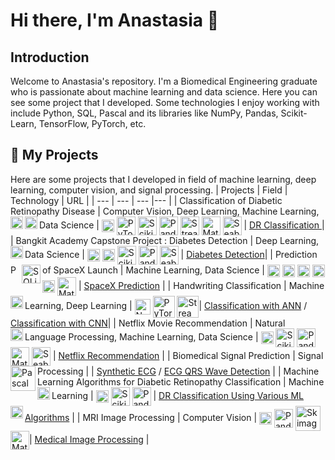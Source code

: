 # Hi there, I'm Anastasia 👋
## Introduction
Welcome to Anastasia's repository. I'm a Biomedical Engineering graduate who is passionate about machine learning and data science. Here you can see some project that I developed. Some technologies I enjoy working with include Python, SQL, Pascal and its libraries like NumPy, Pandas, Scikit-Learn, TensorFlow, PyTorch, etc.

## 💾 My Projects
Here are some projects that I developed in field of machine learning, deep learning, computer vision, and signal processing.
| Projects | Field | Technology | URL |
| --- | --- | --- |--- |
| Classification of Diabetic Retinopathy Disease | Computer Vision, Deep Learning, Machine Learning, Data Science  | <a href="https://www.python.org/"><img align="left"  title="Python" width="20px" src="https://logos-download.com/wp-content/uploads/2016/10/Python_logo_icon.png" /></a> <a href="https://numpy.org/"><img align="center" title="Numpy" width="20px" src="https://rphabet.github.io/assets/images/Numpy/logo.png" /></a> <a href="https://opencv.org/"><img align="left" title="OpenCV" width="20px" src="https://th.bing.com/th/id/R.da5ab872af4610425c5a681b5dd1c458?rik=UaHv25tJAV1Bog&riu=http%3a%2f%2f1.bp.blogspot.com%2f-yvrV6MUueGg%2fToICp0YIDPI%2fAAAAAAAAADg%2fYKNtJPfx-H8%2fs1600%2fOpenCV_Logo.png&ehk=qbKwyu5BFLdlvj0qQ84IE6IllgZFdLonJsmCYO%2fY%2f%2fU%3d&risl=&pid=ImgRaw&r=0" /></a> <a href="https://pytorch.org/"><img align="center" title="PyTorch" width="30px" src="https://raw.githubusercontent.com/pytorch/pytorch/master/docs/source/_static/img/pytorch-logo-dark.png" /></a> <a href="https://scikit-learn.org/stable/index.html"><img align="center"  title="Scikit-Learn" width="30px" src="https://logosdownload.com/logo/scikit-learn-logo-big.png" /></a> <a href="https://pandas.pydata.org/"><img align="center" title="Pandas" width="30px" src="https://hutsons-hacks.info/wp-content/uploads/2020/09/1200px-Pandas_logo.svg_-1-1024x414.png" /></a> <a href="https://streamlit.io/"><img align="center" title="Streamlit" width="30px" src="https://th.bing.com/th/id/OIP.srQdUu5yPUu6msmYr_-eQwAAAA?pid=ImgDet&rs=1" /></a> <a href="https://matplotlib.org/"><img align="center" title="Matplotlib" width="30px" src="https://ehikioya.com/wp-content/uploads/2020/02/logo2_compressed.png" /></a> <a href="https://seaborn.pydata.org/"><img align="center" title="Seaborn" width="30px" src="https://th.bing.com/th/id/OIP.unEtYTdTqVeDOiHlCIyvrwAAAA?pid=ImgDet&w=419&h=419&rs=1" /></a> | [DR Classification ](https://github.com/anastasiabf/Diabetic-Retinopathy-Severity-Classification)|
| Bangkit Academy Capstone Project : Diabetes Detection | Deep Learning, Data Science  | <a href="https://www.python.org/"><img align="left"  title="Python" width="20px" src="https://logos-download.com/wp-content/uploads/2016/10/Python_logo_icon.png" /></a> <a href="https://www.tensorflow.org/"><img align="center" title="TensorFlow" width="20px" src="https://i1.wp.com/albertfattal.com/wp-content/uploads/2018/03/Tensorflow_logo.svg.png?ssl=1" /></a> <a href="https://numpy.org/"><img align="center" title="Numpy" width="20px" src="https://rphabet.github.io/assets/images/Numpy/logo.png" /></a> <a href="https://scikit-learn.org/stable/index.html"><img align="center"  title="Scikit-Learn" width="30px" src="https://logosdownload.com/logo/scikit-learn-logo-big.png" /></a> <a href="https://pandas.pydata.org/"><img align="center" title="Pandas" width="30px" src="https://hutsons-hacks.info/wp-content/uploads/2020/09/1200px-Pandas_logo.svg_-1-1024x414.png" /></a> <a href="https://seaborn.pydata.org/"><img align="center" title="Seaborn" width="30px" src="https://th.bing.com/th/id/OIP.unEtYTdTqVeDOiHlCIyvrwAAAA?pid=ImgDet&w=419&h=419&rs=1" /></a> | [Diabetes Detection]([https://github.com/anastasiabf/Diabetic-Retinopathy-Severity-Classification](https://github.com/Insulin-bangkit-2022/deeplearningmethod))|
| Prediction of SpaceX Launch | Machine Learning, Data Science | <a href="https://www.python.org/"><img align="left"  title="Python" width="15px" src="https://logos-download.com/wp-content/uploads/2016/10/Python_logo_icon.png" /></a> <a href="https://www.sqlite.org/index.html/"><img align="left"  title="SQLite" width="30px" src="https://logos-download.com/wp-content/uploads/2018/09/SQLite_Logo.png" /></a> <a href="https://numpy.org/"><img align="center" title="Numpy" width="20px" src="https://rphabet.github.io/assets/images/Numpy/logo.png" /></a> <a href="https://scikit-learn.org/stable/index.html"><img align="center"  title="Scikit-Learn" width="20px" src="https://logosdownload.com/logo/scikit-learn-logo-big.png" /></a> <a href="https://pandas.pydata.org/"><img align="center" title="Pandas" width="20px" src="https://hutsons-hacks.info/wp-content/uploads/2020/09/1200px-Pandas_logo.svg_-1-1024x414.png" /></a> <a href="https://seaborn.pydata.org/"><img align="center" title="Seaborn" width="20px" src="https://th.bing.com/th/id/OIP.unEtYTdTqVeDOiHlCIyvrwAAAA?pid=ImgDet&w=419&h=419&rs=1" /></a> <a href="https://dash.plotly.com/"><img align="center" title="Plotly" width="20px" src="https://plotly.github.io/static/images/falcon/logos/query-from-plotly.png" /></a> <a href="https://matplotlib.org/"><img align="center" title="Matplotlib" width="30px" src="https://ehikioya.com/wp-content/uploads/2020/02/logo2_compressed.png" /></a> | [SpaceX Prediction](https://github.com/anastasiabf/IBM-DS-Course/tree/main/%5BCapstone%20Project%5D%20Applied%20Data%20Science) |
| Handwriting Classification | Machine Learning, Deep Learning | <a href="https://www.python.org/"><img align="left"  title="Python" width="20px" src="https://logos-download.com/wp-content/uploads/2016/10/Python_logo_icon.png" /></a> <a href="https://numpy.org/"><img align="center" title="Numpy" width="25px" src="https://rphabet.github.io/assets/images/Numpy/logo.png" /></a> <a href="https://pytorch.org/"><img align="center" title="PyTorch" width="35px" src="https://raw.githubusercontent.com/pytorch/pytorch/master/docs/source/_static/img/pytorch-logo-dark.png" /></a> <a href="https://streamlit.io/"><img align="center" title="Streamlit" width="35px" src="https://th.bing.com/th/id/OIP.srQdUu5yPUu6msmYr_-eQwAAAA?pid=ImgDet&rs=1" /></a>| [Classification with ANN](https://github.com/anastasiabf/medical-imaging/blob/main/Multimodal%20Biomedical%20Imaging%20Final%20Project/Artificial%20Neural%20Network.py) / [Classification with CNN](https://github.com/anastasiabf/medical-imaging/blob/main/Multimodal%20Biomedical%20Imaging%20Final%20Project/Convolutional%20Neural%20Network.py)|
| Netflix Movie Recommendation | Natural Language Processing, Machine Learning, Data Science | <a href="https://www.python.org/"><img align="left"  title="Python" width="20px" src="https://logos-download.com/wp-content/uploads/2016/10/Python_logo_icon.png" /></a> <a href="https://numpy.org/"><img align="center" title="Numpy" width="20px" src="https://rphabet.github.io/assets/images/Numpy/logo.png" /></a> <a href="https://scikit-learn.org/stable/index.html"><img align="center"  title="Scikit-Learn" width="30px" src="https://logosdownload.com/logo/scikit-learn-logo-big.png" /></a> <a href="https://pandas.pydata.org/"><img align="center" title="Pandas" width="30px" src="https://hutsons-hacks.info/wp-content/uploads/2020/09/1200px-Pandas_logo.svg_-1-1024x414.png" /></a> <a href="https://matplotlib.org/"><img align="center" title="Matplotlib" width="30px" src="https://ehikioya.com/wp-content/uploads/2020/02/logo2_compressed.png" /></a> <a href="https://seaborn.pydata.org/"><img align="center" title="Seaborn" width="30px" src="https://th.bing.com/th/id/OIP.unEtYTdTqVeDOiHlCIyvrwAAAA?pid=ImgDet&w=419&h=419&rs=1" /></a>  | [Netflix Recommendation](https://github.com/anastasiabf/Data-Science-Machine-Learning-Projects) |
| Biomedical Signal Prediction | Signal Processing | <a href="https://www.python.org/"><img align="left"  title="Pascal" width="40px" src="https://th.bing.com/th/id/R.b98baa670688e1d07b8a5d115e9e71f2?rik=o0WjwZs%2bYJPlTA&riu=http%3a%2f%2f1.bp.blogspot.com%2f-I1fb7cGrKfE%2fUMuW0nl-tEI%2fAAAAAAAAAdk%2f1DCB-hxqP8c%2fs1600%2fpascal_logo.png&ehk=vt861sU%2flcZLx37eKZJuFLFCMw%2bME0FClpceMduXvYY%3d&risl=&pid=ImgRaw&r=0" /></a> | [Synthetic ECG](https://github.com/anastasiabf/Biomedical-Signal-Processing/tree/main/ECG%20Synthetic) / [ECG QRS Wave Detection](https://github.com/anastasiabf/Biomedical-Signal-Processing/tree/main/QRS%20Wave%20Detection) |
| Machine Learning Algorithms for Diabetic Retinopathy Classification | Machine Learning | <a href="https://www.freepascal.org/docs.var"><img align="left"  title="Python" width="20px" src="https://logos-download.com/wp-content/uploads/2016/10/Python_logo_icon.png" /></a> <a href="https://numpy.org/"><img align="center" title="Numpy" width="20px" src="https://rphabet.github.io/assets/images/Numpy/logo.png" /></a> <a href="https://scikit-learn.org/stable/index.html"><img align="center"  title="Scikit-Learn" width="30px" src="https://logosdownload.com/logo/scikit-learn-logo-big.png" /></a> <a href="https://pandas.pydata.org/"><img align="center" title="Pandas" width="30px" src="https://hutsons-hacks.info/wp-content/uploads/2020/09/1200px-Pandas_logo.svg_-1-1024x414.png" /></a> | [DR Classification Using Various ML Algorithms](https://github.com/anastasiabf/Machine-Learning-Algorithms) |
| MRI Image Processing | Computer Vision | <a href="https://www.python.org/"><img align="left"  title="Python" width="20px" src="https://logos-download.com/wp-content/uploads/2016/10/Python_logo_icon.png" /></a> <a href="https://numpy.org/"><img align="center" title="Numpy" width="20px" src="https://rphabet.github.io/assets/images/Numpy/logo.png" /></a> <a href="https://pandas.pydata.org/"><img align="center" title="Pandas" width="30px" src="https://hutsons-hacks.info/wp-content/uploads/2020/09/1200px-Pandas_logo.svg_-1-1024x414.png" /></a> <a href="https://scikit-image.org/"><img align="center" title="Skimage" width="40px" src="https://th.bing.com/th/id/R.78775755d85b437f610dbd3c51c6c173?rik=mGW%2fWpUiGW2%2bsw&riu=http%3a%2f%2fsharky93.github.io%2fdocs%2fdev%2f_static%2fimg%2flogo.png&ehk=z8QO97bFsaxi%2fVgfi4vVtZXiirah%2bzPizfddLmJIHNU%3d&risl=&pid=ImgRaw&r=0" /></a> <a href="https://matplotlib.org/"><img align="center" title="Matplotlib" width="30px" src="https://ehikioya.com/wp-content/uploads/2020/02/logo2_compressed.png" /></a>| [Medical Image Processing](https://github.com/anastasiabf/medical-imaging/tree/main/Medical%20Imaging%20Final%20Project) |
<!--
**anastasiabf/anastasiabf** is a ✨ _special_ ✨ repository because its `README.md` (this file) appears on your GitHub profile.

Here are some ideas to get you started:

- 🔭 I’m currently working on ...
- 🌱 I’m currently learning ...
- 👯 I’m looking to collaborate on ...
- 🤔 I’m looking for help with ...
- 💬 Ask me about ...
- 📫 How to reach me: ...
- 😄 Pronouns: ...
- ⚡ Fun fact: ...
-->
